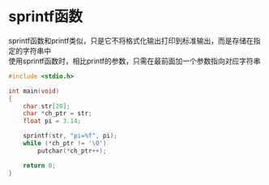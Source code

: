 # sprintf函数

sprintf函数和printf类似，只是它不将格式化输出打印到标准输出，而是存储在指定的字符串中  
使用sprintf函数时，相比printf的参数，只需在最前面加一个参数指向对应字符串

```c
#include <stdio.h>

int main(void)
{
    char str[20];
    char *ch_ptr = str;
    float pi = 3.14;

    sprintf(str, "pi=%f", pi);
    while (*ch_ptr != '\0')
        putchar(*ch_ptr++);

    return 0;
}
```
